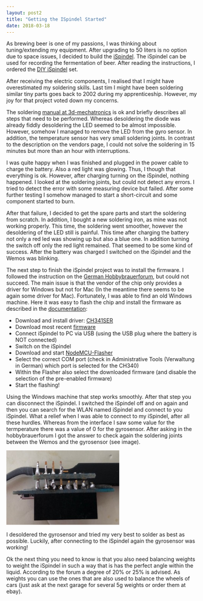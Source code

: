 ```yaml
---
layout: post2
title: "Getting the ISpindel Started"
date: 2018-03-18
---
```


As brewing beer is one of my passions, I was thinking about tuning/extending my equipment. After upgrading to 50 liters is no option due to space issues, I decided to build the [iSpindel](https://github.com/universam1/iSpindel). The iSpindel can be used for recording the fermentation of beer. After reading the instructions, I ordered the [DIY iSpindel](https://www.3d-mechatronics.de/de/ispindel-diy-set_151.html) set.

After receiving the electric components, I realised that I might have overestimated my soldering skills. Last tim I might have been soldering similar tiny parts goes back to 2002 during my apprenticeship. However, my joy for that project voted down my concerns.  

The soldering [manual at 3d-mechatronics](https://dl.dropbox.com/s/s95dsfn3c269hm1/DIY_Spindel_Anleitung_DE.pdf) is ok and briefly describes all steps that need to be performed. Whereas desoldering the diode was already fiddly desoldering the LED seemed to be almost impossible. However, somehow I managed to remove the LED from the gyro sensor. In addition, the temperature sensor has very small soldering joints. In contrast to the description on the vendors page, I could not solve the soldering in 15 minutes but more than an hour with interruptions. 

I was quite happy when I was finished and plugged in the power cable to charge the battery. Also a red light was glowing. Thus, I though that everything is ok. However, after charging turning on the iSpindel, nothing happened. I looked at the soldering joints, but could not detect any errors. I tried to detect the error with some measuring device but failed. After some further testing I somehow managed to start a short-circuit and some component started to burn. 

After that failure, I decided to get the spare parts and start the soldering from scratch. In addition, I bought a new soldering iron, as mine was not working properly. This time, the soldering went smoother, however the desoldering of the LED still is painful. This time after charging the battery not only a red led was showing up but also a blue one. In addition turning the switch off only the red light remained. That seemed to be some kind of success. After the battery was charged I switched on the iSpindel and the Wemos was blinking. 

The next step to finish the iSpindel project was to install the firmware. I followed the instruction on the [German Hobbybrauerforum](https://hobbybrauer.de/forum/viewtopic.php?f=58&t=13374), but could not succeed. The main issue is that the vendor of the chip only provides a driver for Windows but not for Mac (In the meantime there seems to be again some driver for Mac). Fortunately, I was able to find an old Windows machine. Here it was easy to flash the chip and install the firmware as described in the [documentation](https://github.com/universam1/iSpindel/blob/master/docs/Firmware.md):

  * Download and install driver: [CH341SER](https://github.com/HobbyComponents/CH340-Drivers/tree/master/CH341SER) 
  * Download most recent [firmware](https://github.com/universam1/iSpindel/raw/master/bin/)
  * Connect iSpindel to PC via USB (using the USB plug where the battery is NOT connected)
  * Switch on the iSpindel
  * Download and start [NodeMCU-Flasher](https://github.com/nodemcu/nodemcu-flasher/raw/master/Win32/Release/ESP8266Flasher.exe)
  * Select the correct COM port (check in Administrative Tools (Verwaltung in German) which port is selected for the CH340)
  * Within the Flasher also select the downloaded firmware (and disable the selection of the pre-enabled firmware)
  * Start the flashing!
  
Using the Windows machine that step works smoothly. After that step you can disconnect the iSpindel. I switched the iSpindel off and on again and then you can search for the WLAN named iSpindel and connect to you iSpindel. What a relief when I was able to connect to my iSpindel, after all these hurdles. Whereas from the interface I saw some value for the termperature there was a value of 0 for the gyrosensor. After asking in the hobbybrauerforum I got the answer to check again the soldering joints between the Wemos and the gyrosensor (see image). 

![gyrosensor](https://raw.githubusercontent.com/riedlma/riedlma.github.io/master/_posts/2018-03-18/iSpindel-bleading-wrong.png "iSpindel, bad soldering between Wemos and gyrosensor")

I desoldered the gyrosensor and tried my very best to solder as best as possible. Luckily, after connecting to the iSpindel again the gyrosensor was working! 

Ok the next thing you need to know is that you also need balancing weights to weight the iSpindel in such a way that is has the perfect angle within the liquid. According to the forum a degree of 20% or 25% is advised. As weights you can use the ones that are also used to balance the wheels of cars (just ask at the next garage for several 5g weights or order them at ebay). 





 
